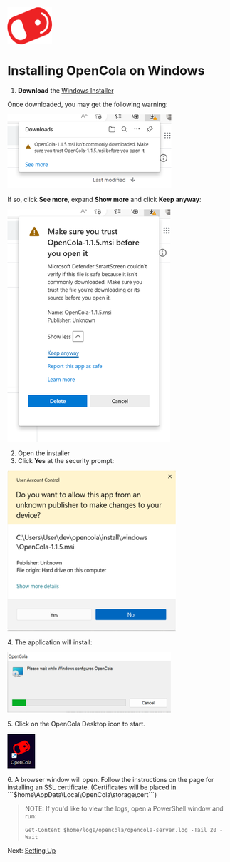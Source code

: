<img src="../../img/pull-tab.svg" width="100" />

# Installing OpenCola on Windows



1. <strong>Download</strong> the [Windows Installer](https://github.com/johnmidgley/opencola-alpha/releases/download/1.1.6/OpenCola-Windows-1.1.6.msi) 

Once downloaded, you may get the following warning:

<img src="img/browser-download-warning-msi.png" width="368"/>

If so, click <strong>See more</strong>, expand <strong>Show more</strong> and click <strong>Keep anyway</strong>:

<img src="img/keep-anyway.png" width="366" />

2. Open the installer
3. Click <strong>Yes</strong> at the security prompt:
<p>
        <img src="img/user-account-control.png" width="378" />
</p>
4. The application will install:
<p>
        <img src="img/installing.png" width="367">
</p>
5. Click on the OpenCola Desktop icon to start. 
<p>
        <img src="img/desktop-shortcut.png" width="62"/>
</p>
6. A browser window will open. Follow the instructions on the page for installing an SSL certificate.  (Certificates will be placed in ```$home\AppData\Local\OpenCola\storage\cert```)

> NOTE: If you'd like to view the logs, open a PowerShell window and run:
> ```
> Get-Content $home/logs/opencola/opencola-server.log -Tail 20 -Wait
> ```

Next: [Setting Up](../setting-up.md)
